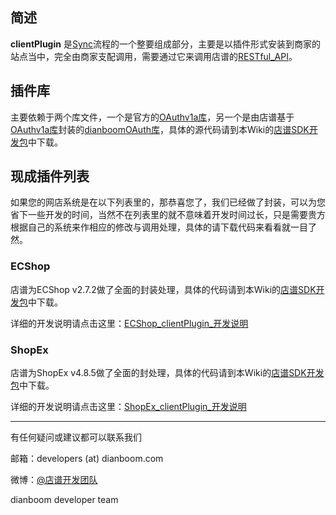 ## 简述 ##
**clientPlugin** 是[Sync](http://wiki.dianboom.com/index.php/同步说明)流程的一个整要组成部分，主要是以插件形式安装到商家的站点当中，完全由商家支配调用，需要通过它来调用店谱的[RESTful\_API](http://wiki.dianboom.com/index.php/RESTful_API)。
## 插件库 ##
主要依赖于两个库文件，一个是官方的[OAuthv1a库](http://wiki.dianboom.com/index.php/OAuth授权机制)，另一个是由店谱基于[OAuthv1a库](http://wiki.dianboom.com/index.php/OAuth授权机制)封装的[dianboomOAuth库](http://wiki.dianboom.com/index.php/OAuth%E6%8E%88%E6%9D%83%E6%9C%BA%E5%88%B6#dianboom_OAuth)，具体的源代码请到本Wiki的[店谱SDK开发包](http://wiki.dianboom.com/index.php/SDK开发包)中下载。
## 现成插件列表 ##
如果您的网店系统是在以下列表里的，那恭喜您了，我们已经做了封装，可以为您省下一些开发的时间，当然不在列表里的就不意味着开发时间过长，只是需要贵方根据自己的系统来作相应的修改与调用处理，具体的请下载代码来看看就一目了然。
### ECShop ###
店谱为ECShop v2.7.2做了全面的封装处理，具体的代码请到本Wiki的[店谱SDK开发包](http://wiki.dianboom.com/index.php/SDK开发包)中下载。

详细的开发说明请点击这里：[ECShop\_clientPlugin\_开发说明](http://wiki.dianboom.com/index.php/ECShop_clientPlugin_Dev)
### ShopEx ###
店谱为ShopEx v4.8.5做了全面的封处理，具体的代码请到本Wiki的[店谱SDK开发包](http://wiki.dianboom.com/index.php/SDK开发包)中下载。

详细的开发说明请点击这里：[ShopEx\_clientPlugin\_开发说明](http://wiki.dianboom.com/index.php/ShopEx_clientPlugin_Dev)



---


有任何疑问或建议都可以联系我们

邮箱：developers (at) dianboom.com

微博：[@店谱开发团队](http://weibo.com/dianboomDev)

dianboom developer team